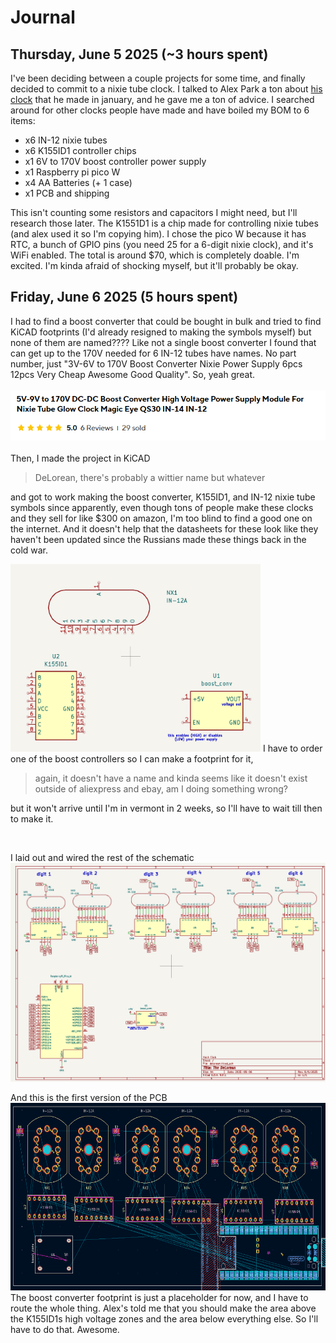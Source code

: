 # Journal
## Thursday, June 5 2025 (~3 hours spent)
I've been deciding between a couple projects for some time, and finally decided to commit to a nixie tube clock. I talked to Alex Park a ton about [his clock](https://parkalex.dev/posts/nixieclock) 
that he made in january, and he gave me a ton of advice. I searched around for other clocks people have made and have boiled my BOM to 6 items:             
- x6 IN-12 nixie tubes
- x6 K155ID1 controller chips
- x1 6V to 170V boost controller power supply
- x1 Raspberry pi pico W
- x4 AA Batteries (+ 1 case)
- x1 PCB and shipping

This isn't counting some resistors and capacitors I might need, but I'll research those later. The K1551D1 is a chip made for controlling nixie tubes (and alex used it so I'm
copying him). I chose the pico W because it has RTC, a bunch of GPIO pins (you need 25 for a 6-digit nixie clock), and it's WiFi enabled. The total is around $70, which is
completely doable. I'm excited. I'm kinda afraid of shocking myself, but it'll probably be okay.

## Friday, June 6 2025 (5 hours spent)
I had to find a boost converter that could be bought in bulk and tried to find
KiCAD footprints (I'd already resigned to making the symbols myself) but none of them are named???? Like not a single boost converter I found that can get up to the 170V needed
for 6 IN-12 tubes have names. No part number, just "3V-6V to 170V Boost Converter Nixie Power Supply 6pcs 12pcs Very Cheap Awesome Good Quality". So, yeah great.    
<br>
<img src="imgs/convdesc.png">
<br>
<br>
Then, I made the project in KiCAD
> DeLorean, there's probably a wittier name but whatever                    

and got to work making the boost converter, K155ID1, and IN-12 nixie tube symbols since apparently, even though tons of people make these clocks and they sell for like $300 on amazon, I'm too blind to find a good one on the internet. And it doesn't help that the datasheets for these look like they haven't been updated since the Russians made these things back in the cold war.           

<img src="imgs/customSymbols.png" style="height: 300px; width:400px;">
I have to order one of the boost controllers so I can make a footprint for it,              

> again, it doesn't have a name and kinda seems like it doesn't exist outside of aliexpress and ebay, am I doing something wrong?
>       
but it won't arrive until I'm in vermont in 2 weeks, so I'll have to wait till then to make it.           

<br>

I laid out and wired the rest of the schematic              
<img src="imgs/v1schematic.png" title="v1 of the schematic" style="height: 350px; width:600px">
<br>

And this is the first version of the PCB            
<img src="imgs/v1PCB.png" style="height: 300px; width:600px">           
The boost converter footprint is just a placeholder for now, and I have to route the whole thing. Alex's told me that you should make the area above the K155ID1s high voltage zones and the area below everything else. So I'll have to do that. Awesome.
